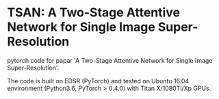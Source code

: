 # TSAN: A Two-Stage Attentive Network for Single Image Super-Resolution

pytorch code for papar 'A Two-Stage Attentive Network for Single Image Super-Resolution'.

The code is built on EDSR (PyTorch) and tested on Ubuntu 16.04 environment (Python3.6, PyTorch > 0.4.0) with Titan X/1080Ti/Xp GPUs.
